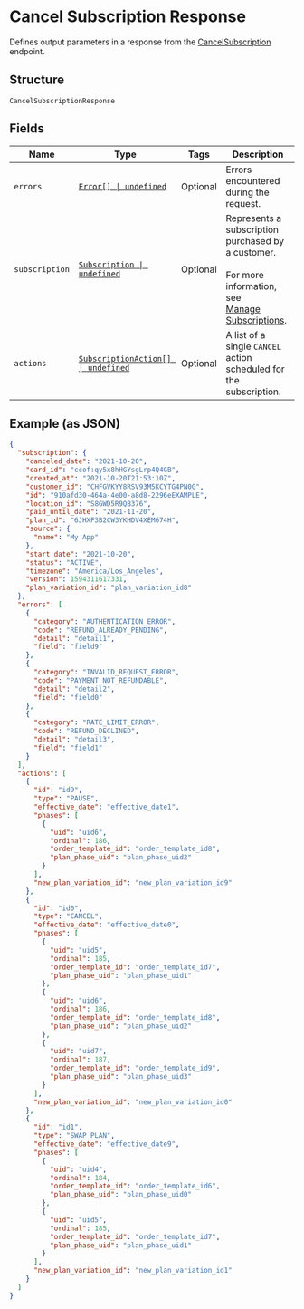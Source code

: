
# Cancel Subscription Response

Defines output parameters in a response from the
[CancelSubscription](../../doc/api/subscriptions.md#cancel-subscription) endpoint.

## Structure

`CancelSubscriptionResponse`

## Fields

| Name | Type | Tags | Description |
|  --- | --- | --- | --- |
| `errors` | [`Error[] \| undefined`](../../doc/models/error.md) | Optional | Errors encountered during the request. |
| `subscription` | [`Subscription \| undefined`](../../doc/models/subscription.md) | Optional | Represents a subscription purchased by a customer.<br><br>For more information, see<br>[Manage Subscriptions](https://developer.squareup.com/docs/subscriptions-api/manage-subscriptions). |
| `actions` | [`SubscriptionAction[] \| undefined`](../../doc/models/subscription-action.md) | Optional | A list of a single `CANCEL` action scheduled for the subscription. |

## Example (as JSON)

```json
{
  "subscription": {
    "canceled_date": "2021-10-20",
    "card_id": "ccof:qy5x8hHGYsgLrp4Q4GB",
    "created_at": "2021-10-20T21:53:10Z",
    "customer_id": "CHFGVKYY8RSV93M5KCYTG4PN0G",
    "id": "910afd30-464a-4e00-a8d8-2296eEXAMPLE",
    "location_id": "S8GWD5R9QB376",
    "paid_until_date": "2021-11-20",
    "plan_id": "6JHXF3B2CW3YKHDV4XEM674H",
    "source": {
      "name": "My App"
    },
    "start_date": "2021-10-20",
    "status": "ACTIVE",
    "timezone": "America/Los_Angeles",
    "version": 1594311617331,
    "plan_variation_id": "plan_variation_id8"
  },
  "errors": [
    {
      "category": "AUTHENTICATION_ERROR",
      "code": "REFUND_ALREADY_PENDING",
      "detail": "detail1",
      "field": "field9"
    },
    {
      "category": "INVALID_REQUEST_ERROR",
      "code": "PAYMENT_NOT_REFUNDABLE",
      "detail": "detail2",
      "field": "field0"
    },
    {
      "category": "RATE_LIMIT_ERROR",
      "code": "REFUND_DECLINED",
      "detail": "detail3",
      "field": "field1"
    }
  ],
  "actions": [
    {
      "id": "id9",
      "type": "PAUSE",
      "effective_date": "effective_date1",
      "phases": [
        {
          "uid": "uid6",
          "ordinal": 186,
          "order_template_id": "order_template_id8",
          "plan_phase_uid": "plan_phase_uid2"
        }
      ],
      "new_plan_variation_id": "new_plan_variation_id9"
    },
    {
      "id": "id0",
      "type": "CANCEL",
      "effective_date": "effective_date0",
      "phases": [
        {
          "uid": "uid5",
          "ordinal": 185,
          "order_template_id": "order_template_id7",
          "plan_phase_uid": "plan_phase_uid1"
        },
        {
          "uid": "uid6",
          "ordinal": 186,
          "order_template_id": "order_template_id8",
          "plan_phase_uid": "plan_phase_uid2"
        },
        {
          "uid": "uid7",
          "ordinal": 187,
          "order_template_id": "order_template_id9",
          "plan_phase_uid": "plan_phase_uid3"
        }
      ],
      "new_plan_variation_id": "new_plan_variation_id0"
    },
    {
      "id": "id1",
      "type": "SWAP_PLAN",
      "effective_date": "effective_date9",
      "phases": [
        {
          "uid": "uid4",
          "ordinal": 184,
          "order_template_id": "order_template_id6",
          "plan_phase_uid": "plan_phase_uid0"
        },
        {
          "uid": "uid5",
          "ordinal": 185,
          "order_template_id": "order_template_id7",
          "plan_phase_uid": "plan_phase_uid1"
        }
      ],
      "new_plan_variation_id": "new_plan_variation_id1"
    }
  ]
}
```

